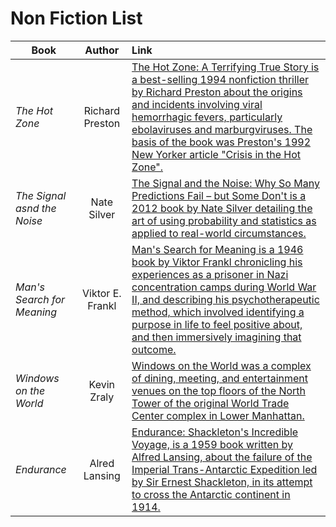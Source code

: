 # Non Fiction List

| Book                        |      Author      | Link                                                                                                                                                                                                                                                                                                                                                                                               |
| --------------------------- | :--------------: | :------------------------------------------------------------------------------------------------------------------------------------------------------------------------------------------------------------------------------------------------------------------------------------------------------------------------------------------------------------------------------------------------- |
| _The Hot Zone_              | Richard Preston  | [The Hot Zone: A Terrifying True Story is a best-selling 1994 nonfiction thriller by Richard Preston about the origins and incidents involving viral hemorrhagic fevers, particularly ebolaviruses and marburgviruses. The basis of the book was Preston's 1992 New Yorker article "Crisis in the Hot Zone".](https://www.amazon.com/Hot-Zone-Terrifying-Story-Origins/dp/0385479565)              |
| _The Signal asnd the Noise_ |   Nate Silver    | [The Signal and the Noise: Why So Many Predictions Fail – but Some Don't is a 2012 book by Nate Silver detailing the art of using probability and statistics as applied to real-world circumstances.](https://www.amazon.com/Signal-Noise-Many-Predictions-Fail-but/dp/0143125087)                                                                                                                 |
| _Man's Search for Meaning_  | Viktor E. Frankl | [Man's Search for Meaning is a 1946 book by Viktor Frankl chronicling his experiences as a prisoner in Nazi concentration camps during World War II, and describing his psychotherapeutic method, which involved identifying a purpose in life to feel positive about, and then immersively imagining that outcome.](https://www.amazon.com/Mans-Search-Meaning-Viktor-Frankl-ebook/dp/B009U9S6FI) |
| _Windows on the World_      |   Kevin Zraly    | [Windows on the World was a complex of dining, meeting, and entertainment venues on the top floors of the North Tower of the original World Trade Center complex in Lower Manhattan.](https://www.amazon.com/Kevin-Zraly-Windows-Complete-Course/dp/1454921064)                                                                                                                                    |
| _Endurance_                 |  Alred Lansing   | [Endurance: Shackleton's Incredible Voyage, is a 1959 book written by Alfred Lansing, about the failure of the Imperial Trans-Antarctic Expedition led by Sir Ernest Shackleton, in its attempt to cross the Antarctic continent in 1914.](https://www.amazon.com/Endurance-Shackletons-Incredible-Alfred-Lansing/dp/0465062881)                                                                   |
